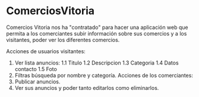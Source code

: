 # ComerciosVitoria
Comercios Vitoria nos ha "contratado" para hacer una aplicación web que permita a los comerciantes subir información sobre sus comercios y a los visitantes, poder ver los diferentes comercios.

Acciones de usuarios visitantes:
1. Ver lista anuncios:
  1.1 Titulo
  1.2 Descripcion
  1.3 Categoria
  1.4 Datos contacto
  1.5 Foto
2. Filtras búsqueda por nombre y categoría.
Acciones de los comerciantes:
1. Publicar anuncios.
2. Ver sus anuncios y poder tanto editarlos como eliminarlos.
